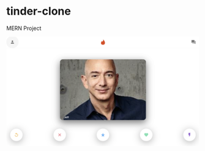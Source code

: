 # tinder-clone

MERN Project

![alt](https://github.com/aardisaputra/tinder-clone/blob/main/Screen%20Shot%202022-02-11%20at%2021.55.22.png)
